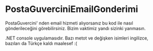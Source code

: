 # PostaGuverciniEmailGonderimi
PostaGuvercini' nden email hizmeti alıyorsanız bu kod ile nasıl gönderileceğini görebilirsiniz. Bizim vaktimiz yandı sizinki yanmasın.

.NET console uygulamasıdır. Bazı metot ve değişken isimleri ingilizce, bazıları da Türkçe kaldı maalesef :(
